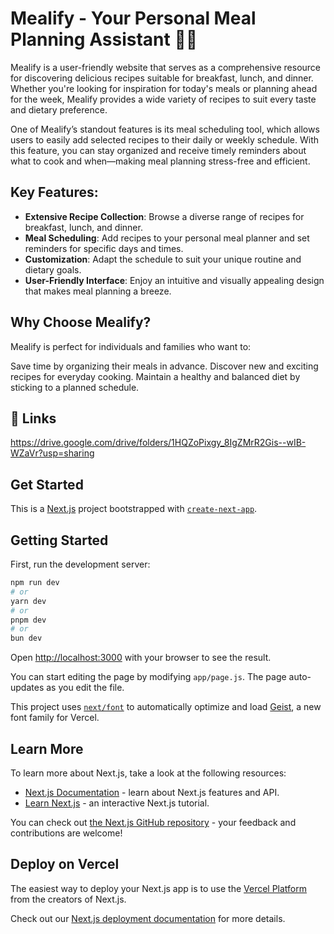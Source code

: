 # Mealify - Your Personal Meal Planning Assistant 🍳🍴

Mealify is a user-friendly website that serves as a comprehensive resource for discovering delicious recipes suitable for breakfast, lunch, and dinner. Whether you're looking for inspiration for today's meals or planning ahead for the week, Mealify provides a wide variety of recipes to suit every taste and dietary preference.

One of Mealify’s standout features is its meal scheduling tool, which allows users to easily add selected recipes to their daily or weekly schedule. With this feature, you can stay organized and receive timely reminders about what to cook and when—making meal planning stress-free and efficient.

## Key Features:

- **Extensive Recipe Collection**: Browse a diverse range of recipes for breakfast, lunch, and dinner.
- **Meal Scheduling**: Add recipes to your personal meal planner and set reminders for specific days and times.
- **Customization**: Adapt the schedule to suit your unique routine and dietary goals.
- **User-Friendly Interface**: Enjoy an intuitive and visually appealing design that makes meal planning a breeze.

## Why Choose Mealify?
Mealify is perfect for individuals and families who want to:

Save time by organizing their meals in advance.
Discover new and exciting recipes for everyday cooking.
Maintain a healthy and balanced diet by sticking to a planned schedule.

## 🔗 Links
https://drive.google.com/drive/folders/1HQZoPixgy_8IgZMrR2Gis--wIB-WZaVr?usp=sharing

## Get Started

This is a [Next.js](https://nextjs.org) project bootstrapped with [`create-next-app`](https://github.com/vercel/next.js/tree/canary/packages/create-next-app).

## Getting Started

First, run the development server:

```bash
npm run dev
# or
yarn dev
# or
pnpm dev
# or
bun dev
```

Open [http://localhost:3000](http://localhost:3000) with your browser to see the result.

You can start editing the page by modifying `app/page.js`. The page auto-updates as you edit the file.

This project uses [`next/font`](https://nextjs.org/docs/app/building-your-application/optimizing/fonts) to automatically optimize and load [Geist](https://vercel.com/font), a new font family for Vercel.

## Learn More

To learn more about Next.js, take a look at the following resources:

- [Next.js Documentation](https://nextjs.org/docs) - learn about Next.js features and API.
- [Learn Next.js](https://nextjs.org/learn) - an interactive Next.js tutorial.

You can check out [the Next.js GitHub repository](https://github.com/vercel/next.js) - your feedback and contributions are welcome!

## Deploy on Vercel

The easiest way to deploy your Next.js app is to use the [Vercel Platform](https://vercel.com/new?utm_medium=default-template&filter=next.js&utm_source=create-next-app&utm_campaign=create-next-app-readme) from the creators of Next.js.

Check out our [Next.js deployment documentation](https://nextjs.org/docs/app/building-your-application/deploying) for more details.
